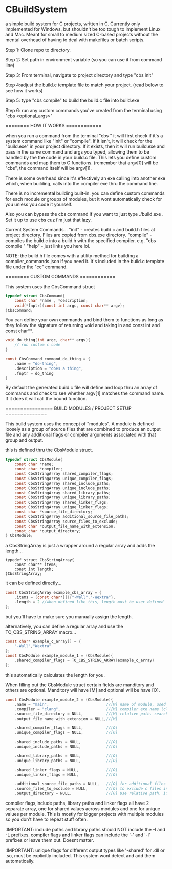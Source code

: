# CBuildSystem
a simple build system for C projects, written in C. Currently only implemented for Windows, but shouldn't be too tough to implement Linux and Mac. Meant for small to medium sized C-based projects without the mental overhead of having to deal with makefiles or batch scripts.

Step 1: Clone repo to directory.

Step 2: Set path in environment variable (so you can use it from command line)

Step 3: From terminal, navigate to project directory and type "cbs init"

Step 4:adjust the build.c template file to match your project. (read below to see how it works)

Step 5: type "cbs compile" to build the build.c file into build.exe

Step 6: run any custom commands you've created from the terminal using "cbs <command> <optional_args>"

======== HOW IT WORKS ============

when you run a command from the terminal "cbs <command> <additional args>" it will first check if it's a system command like "init" or "compile". If it isn't, it will check for the "build.exe" in your project directory. If it exists, then it will run build.exe and pass in the same command and args you typed, allowing them to be handled by the the code in your build.c file. This lets you define custom commands and map them to C functions. (remember that argv[0] will be "cbs", the command itself will be argv[1].

There is some overhead since it's effectively an exe calling into another exe which, when building, calls into the compiler exe thru the command line.

There is no incremental building built-in. you can define custom commands for each module or groups of modules, but it wont automatically check for you unless you code it yourself.

Also you can bypass the cbs command if you want to just type ./build.exe <args>. Set it up to use cbs cuz i'm just that lazy.

Current System Commands...
"init" - creates build.c and build.h files at project directory. Files are copied from cbs.exe directory.
"compile" - compiles the build.c into a build.h with the specified compiler. e.g. "cbs compile <compiler>"
"help" - just links you here lol.

NOTE: the build.h file comes with a utility method for building a compiler_commands.json if you need it. It's included in the build.c template file under the "cc" command.


======== CUSTOM COMMANDS ============

This system uses the CbsCommand struct
```c
typedef struct CbsCommand{
    const char *name , *description;
    void(*fnptr)(const int argc, const char** argv);
}CbsCommand;
```

You can define your own commands and  bind them to functions as long as they follow the signature of returning void and taking in and const int and const char**. 

```c
void do_thing(int argc, char** argv){
    // run custom c code
}

const CbsCommand command_do_thing = {
    .name = "do-thing",
    .description = "does a thing",
    .fnptr = do_thing
}
```

By default the generated build.c file will define and loop thru an array of commands and check to see whether argv[1] matches the command name. If it does it will call the bound function. 

================ BUILD MODULES / PROJECT SETUP ==============

This build system uses the concept of "modules". A module is defined loosely as a group of source files that are combined to produce an output file and any additional flags or compiler arguments associated with that group and output.

this is defined thru the CbsModule struct.
```c
typedef struct CbsModule{
    const char *name;
    const char *compiler;
    const CbsStringArray shared_compiler_flags;
    const CbsStringArray unique_compiler_flags;
    const CbsStringArray shared_include_paths;
    const CbsStringArray unique_include_paths;
    const CbsStringArray shared_library_paths;
    const CbsStringArray unique_library_paths;
    const CbsStringArray shared_linker_flags;
    const CbsStringArray unique_linker_flags;
    const char *source_file_directory;
    const CbsStringArray additional_source_file_paths;
    const CbsStringArray source_files_to_exclude;
    const char *output_file_name_with_extension;
    const char *output_directory;
} CbsModule;
```
a CbsStringArray is just a wrapper around a regular array and adds the length...
```
typedef struct CbsStringArray{
    const char** items;
    const int length;
}CbsStringArray;
```
it can be defined directly...
```c
const CbsStringArray example_cbs_array = {
    .items = (const char*[]){"-Wall","-Wextra"},
    .length = 2 //when defined like this, length must be user defined
};
```
but you'll have to make sure you manually assign the length.

alternatively, you can define a regular array and use the TO_CBS_STRING_ARRAY macro...
```c
const char* example_c_array[] = {
    "-Wall","Wextra"
};
const CbsModule example_module_1 = (CbsModule){
    .shared_compiler_flags = TO_CBS_STRING_ARRAY(example_c_array)
};
```
this automatically calculates the length for you.

When filling out the CbsModule struct certain fields are manditory and others are optional. 
Manditory will have [M] and optional will be have [O].

```c
const CbsModule example_module_2 = (CbsModule){
    .name = "main",                         //[M] name of module, used as id
    .compiler = "clang",                    //[M] compiler exe name (clang, gcc, cl, etc)
    .source_file_directory = NULL,          //[M] relative path. searches recursively in all subfolders
    .output_file_name_with_extension = NULL,//[M]

    .shared_compiler_flags = NULL,          //[O]
    .unique_compiler_flags = NULL,          //[O]

    .shared_include_paths = NULL,           //[O]
    .unique_include_paths = NULL,           //[O]

    .shared_library_paths = NULL,           //[O]
    .unique_library_paths = NULL,           //[O]

    .shared_linker_flags = NULL,            //[O]
    .unique_linker_flags = NULL,            //[O]

    .additional_source_file_paths = NULL,   //[O] for additional files that arent in src folder. absolute paths.
    .source_files_to_exclude = NULL,        //[O] to exclude c files in source folder, just file names with extension
    .output_directory = NULL,               //[O] Use relative path. if null, its the root directory.
```

compiler flags,include paths, library paths and linker flags all have 2 separate array, one for shared values across modules and one for unique values per module. This is mostly for bigger projects with multiple modules so you don't have to repeat stuff often.

:IMPORTANT: include paths and library paths should NOT include the -I and -L prefixes.
compiler flags and linker flags can include the '-' and '-l' prefixes or leave them out. Doesnt matter.

:IMPORTANT: unique flags for different output types like '-shared' for .dll or .so, must be explicitly included. This system wont detect and add them automatically.


